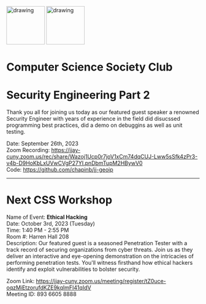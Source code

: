 


<!-- # First General Meeting -->

<img src="https://i.imgur.com/JybZuXd.png" alt="drawing" width="100"/> <img src="https://i.imgur.com/Bzkqs5I.png" alt="drawing" width="100"/>

# Computer Science Society Club

# Security Engineering Part 2


Thank you all for joining us today as our featured guest speaker a renowned Security Engineer with years of experience in the field did disucssed programming best practices, did a demo on debuggins as well as unit testing.

Date: September 26th, 2023 <br>
Zoom Recording: https://jjay-cuny.zoom.us/rec/share/Wazoj1Ucp0r7joV1xCm74dqCUJ-Lww5sSfk4zPr3-v4b-D9HoKbLxUVwCVgP27YI.pnDbmTupM2HBywV0 <br>
Code: https://github.com/chapinb/jj-geoip <br>

---

# Next CSS Workshop
<p>Name of Event: <b> Ethical Hacking </b> <br> Date: October 3rd, 2023 (Tuesday) <br> 
Time: 1:40 PM - 2:55 PM <br> 
Room #: Harren Hall 208  <br>
Description: Our featured guest is a seasoned Penetration Tester with a track record of securing organizations from cyber threats. Join us as they deliver an interactive and eye-opening demonstration on the intricacies of performing penetration tests. You'll witness firsthand how ethical hackers identify and exploit vulnerabilities to bolster security. <br>
  
Zoom Link: https://jjay-cuny.zoom.us/meeting/register/tZ0uce-oqzMiEtzorufdKZE9kqImFI41qIdV <br> 
Meeting ID:  893 6605 8888 <br> </p>

